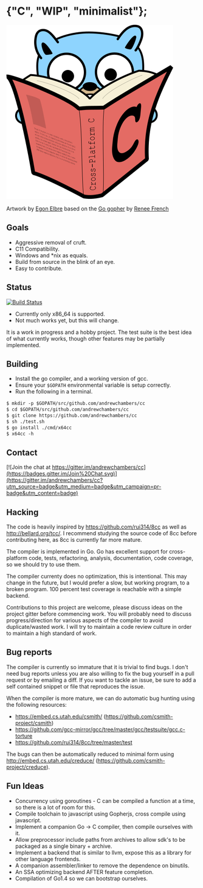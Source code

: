 # {"C", "WIP", "minimalist"};

![](https://raw.githubusercontent.com/andrewchambers/cc-images/master/Gopher.png)

Artwork by [Egon Elbre](https://twitter.com/egonelbre) based on the [Go gopher](https://blog.golang.org/gopher) by [Renee French](http://reneefrench.blogspot.com/)

## Goals

- Aggressive removal of cruft.
- C11 Compatibility.
- Windows and *nix as equals.
- Build from source in the blink of an eye.
- Easy to contribute.

## Status 
[![Build Status](https://travis-ci.org/andrewchambers/cc.svg?branch=master)](https://travis-ci.org/andrewchambers/cc)

- Currently only x86_64 is supported.
- Not much works yet, but this will change.

It is a work in progress and a hobby project. The test suite is the best idea of what currently works, though other features may be
partially implemented.

## Building

- Install the go compiler, and a working version of gcc.
- Ensure your ```$GOPATH``` environmental variable is setup correctly.
- Run the following in a terminal.
```
$ mkdir -p $GOPATH/src/github.com/andrewchambers/cc
$ cd $GOPATH/src/github.com/andrewchambers/cc
$ git clone https://github.com/andrewchambers/cc
$ sh ./test.sh
$ go install ./cmd/x64cc
$ x64cc -h
```

## Contact

[![Join the chat at https://gitter.im/andrewchambers/cc](https://badges.gitter.im/Join%20Chat.svg)](https://gitter.im/andrewchambers/cc?utm_source=badge&utm_medium=badge&utm_campaign=pr-badge&utm_content=badge)

## Hacking

The code is heavily inspired by https://github.com/rui314/8cc as well as http://bellard.org/tcc/. 
I recommend studying the source code of 8cc before contributing here, as 8cc is currently far more mature.

The compiler is implemented in Go. Go has excellent support for cross-platform code, tests, refactoring, analysis, documentation, code coverage, so we should try to use them.

The compiler currenty does no optimization, this is intentional. This may change in the future, but I would
prefer a slow, but working program, to a broken program. 100 percent test coverage is reachable with a
simple backend.

Contributions to this project are welcome, please discuss ideas on the project gitter before commencing work.
You will probably need to discuss progress/direction for various aspects of the compiler to avoid duplicate/wasted work.
I will try to maintain a code review culture in order to maintain a high standard of work.

## Bug reports

The compiler is currently so immature that it is trivial to find bugs. I don't need bug reports unless
you are also willing to fix the bug yourself in a pull request or by emailing a diff. If you want to tackle an issue, be sure to add a
self contained snippet or file that reproduces the issue.

When the compiler is more mature, we can do automatic bug hunting using the following resources:

- https://embed.cs.utah.edu/csmith/ (https://github.com/csmith-project/csmith)
- https://github.com/gcc-mirror/gcc/tree/master/gcc/testsuite/gcc.c-torture
- https://github.com/rui314/8cc/tree/master/test

The bugs can then be automatically reduced to minimal form using http://embed.cs.utah.edu/creduce/ (https://github.com/csmith-project/creduce).

## Fun Ideas
- Concurrency using goroutines - C can be compiled a function at a time, so there is a lot of room for this.
- Compile toolchain to javascript using Gopherjs, cross compile using javascript.
- Implement a companion Go -> C compiler, then compile ourselves with it.
- Allow preprocessor include paths from archives to allow sdk's to be packaged as a single binary + archive.
- Implement a backend that is similar to llvm, expose this as a library for other language frontends.
- A companion assembler/linker to remove the dependence on binutils.
- An SSA optimizing backend AFTER feature completion.
- Compilation of Go1.4 so we can bootstrap ourselves.
